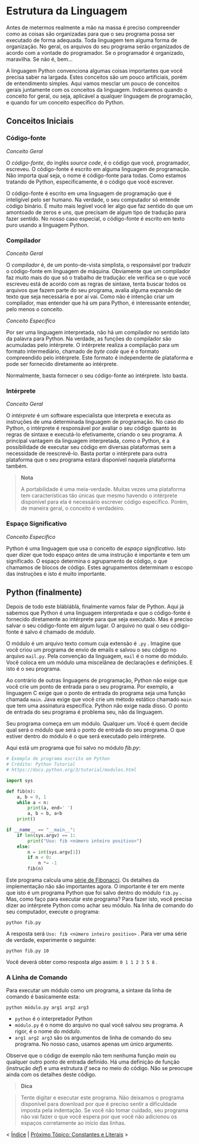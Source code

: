# Estrutura da Linguagem

Antes de metermos realmente a mão na massa é preciso compreender como as coisas
são organizadas para que o seu programa possa ser executado de forma
adequada. Toda linguagem tem alguma forma de organização. No geral, os arquivos
do seu programa serão organizados de acordo com a vontade do programador. Se o
programador é organizado, maravilha. Se não é, bem...

A linguagem Python convenciona algumas coisas importantes que você precisa saber
na largada. Estes conceitos são um pouco artificiais, porém de entendimento
simples. Aqui vamos mesclar um pouco de conceitos gerais juntamente com os
conceitos da linguagem. Indicaremos quando o conceito for geral, ou seja,
aplicável a qualquer linguagem de programação, e quando for um conceito
específico do Python.

## Conceitos Iniciais

### Código-fonte

*Conceito Geral*

O _código-fonte_, do inglês _source code_, é o código que você, programador,
escreveu. O código-fonte é escrito em alguma linguagem de programação. Não
importa qual seja, o nome é código-fonte para todas. Como estamos tratando de
Python, especificamente, é o código que você escrever.

O código-fonte é escrito em uma linguagem de programação que é inteligível pelo
ser humano. Na verdade, o seu computador só entende código binário. É muito mais
legível você ler algo que faz sentido do que um amontoado de zeros e uns, que
precisam de algum tipo de tradução para fazer sentido. No nosso caso especial, o
código-fonte é escrito em texto puro usando a linguagem Python.

### Compilador

*Conceito Geral*

O _compilador_ é, de um ponto-de-vista simplista, o responsável por traduzir o
código-fonte em linguagem de máquina. Obviamente que um compilador faz muito
mais do que só o trabalho de tradução: ele verifica se o que você escreveu está
de acordo com as regras de sintaxe, tenta buscar todos os arquivos que fazem
parte do seu programa, avalia alguma expansão de texto que seja necessária e por
aí vai. Como não é intenção criar um compilador, mas entender que há um para
Python, é interessante entender, pelo menos o conceito.

*Conceito Específico*

Por ser uma linguagem interpretada, não há um compilador no sentido lato da
palavra para Python. Na verdade, as funções do compilador são acumuladas pelo
intérprete. O intérprete realiza a compilação para um formato intermediário,
chamado de _byte code_ que é o formato compreendido pelo intérprete. Este
formato é independente de plataforma e pode ser fornecido diretamente ao
intérprete.

Normalmente, basta fornecer o seu código-fonte ao intérprete. Isto basta.

### Intérprete

*Conceito Geral*

O _intérprete_ é um software especialista que interpreta e executa as instruções
de uma determinada linguagem de programação. No caso do Python, o intérprete é
responsável por avaliar o seu código quanto às regras de sintaxe e executá-lo
efetivamente, criando o seu programa. A principal vantagem da linguagem
interpretada, como o Python, é a possibilidade de executar seu código em
diversas plataformas sem a necessidade de reescrevê-lo. Basta portar o
intérprete para outra plataforma que o seu programa estará disponível naquela
plataforma também.

> **Nota**
>
> A portabilidade é uma meia-verdade. Muitas vezes uma plataforma tem
> características tão únicas que mesmo havendo o intérprete disponível para ela
> é necessário escrever código específico. Porém, de maneira geral, o conceito é
> verdadeiro.

### Espaço Significativo

*Conceito Específico*

Python é uma linguagem que usa o conceito de _espaço significativo_. Isto quer
dizer que todo espaço _antes_ de uma instrução é importante e tem um
significado. O espaço determina o agrupamento de código, o que chamamos de
blocos de código. Estes agrupamentos determinam o escopo das instruções e isto é
muito importante.

## Python (finalmente)

Depois de todo este blábláblá, finalmente vamos falar de Python. Aqui já sabemos
que Python é uma linguagem interpretada e que o código-fonte é fornecido
diretamente ao intérprete para que seja executado. Mas é preciso salvar o seu
código-fonte em algum lugar. O arquivo no qual o seu código-fonte é salvo é
chamado de _módulo_.

O módulo é um arquivo texto comum cuja extensão é `.py` .  Imagine que você
criou um programa de envio de emails e salvou o seu código no arquivo
`mail.py`. Pela convenção da linguagem, `mail` é o nome do módulo. Você coloca
em um módulo uma miscelânea de declarações e definições. E isto é o seu
programa.

Ao contrário de outras linguagens de programação, Python não exige que você crie
um ponto de entrada para o seu programa. Por exemplo, a linguagem C exige que o
ponto de entrada do programa seja uma função chamada `main`. Java exige que você
crie um método estático chamado `main` que tem uma assinatura específica. Python
não exige nada disso. O ponto de entrada do seu programa é problema seu, não da
linguagem.

Seu programa começa em um módulo. Qualquer um. Você é quem decide qual será o
módulo que será o ponto de entrada do seu programa. O que estiver dentro do
módulo é o que será executado pelo intérprete.

Aqui está um programa que foi salvo no módulo _fib.py_: 

```python
# Exemplo de programa escrito em Python
# Crédito: Python Tutorial
# https://docs.python.org/3/tutorial/modules.html

import sys

def fib(n):    
    a, b = 0, 1
    while a < n:
        print(a, end=' ')
        a, b = b, a+b
    print()

if __name__ == "__main__":
    if len(sys.argv) == 1:
        print("Uso: fib <número inteiro positivo>")
    else: 
        n = int(sys.argv[1])
        if n < 0:
            n *= -1
        fib(n)
```

Este programa calcula uma [série de
Fibonacci](https://pt.wikipedia.org/wiki/Sequ%C3%AAncia_de_Fibonacci). Os
detalhes da implementação não são importantes agora. O importante é ter em mente
que isto é um programa Python que foi salvo dentro do módulo `fib.py` . Mas,
como faço para executar este programa? Para fazer isto, você precisa dizer ao
intérprete Python como achar seu módulo. Na linha de comando do seu computador,
execute o programa:

```shell
python fib.py
```

A resposta será `Uso: fib <número inteiro positivo>` . Para ver uma série de
verdade, experimente o seguinte:

```shell
python fib.py 10
```

Você deverá obter como resposta algo assim: `0 1 1 2 3 5 8` .

### A Linha de Comando

Para executar um módulo como um programa, a sintaxe da linha de comando é
basicamente esta:

```shell
python módulo.py arg1 arg2 arg3
```

- `python` é o interpretador Python
- `módulo.py` é o nome do arquivo no qual você salvou seu programa. A rigor, é o
  nome do _módulo_.
- `arg1 arg2 arg3` são os argumentos de linha de comando do seu programa. No
  nosso caso, usamos apenas um único argumento.

Observe que o código de exemplo não tem nenhuma função _main_ ou qualquer outro
ponto de entrada definido. Há uma definição de função (instrução _def_) e uma
estrutura _if_ seca no meio do código. Não se preocupe ainda com os detalhes
deste código.

> **Dica**

> Tente digitar e executar este programa. Não deixamos o programa disponível
> para download por que é preciso sentir a dificuldade imposta pela
> indentação. Se você não tomar cuidado, seu programa não vai fazer o que você
> espera por que você não adicionou os espaços corretamente ao início das
> linhas.

< [Índice](INDEX.md) | [Próximo Tópico: Constantes e Literais](02-CONSTANTES.md) >
